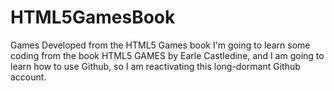 # HTML5GamesBook
Games Developed from the HTML5 Games book
I'm going to learn some coding from the book HTML5 GAMES by Earle Castledine, and I am going to learn how to use Github, so I am reactivating this long-dormant Github account.

